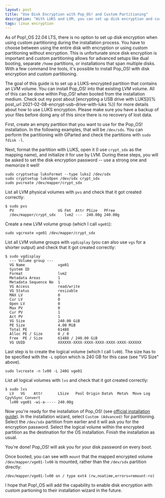 ```yaml
---
layout: post
title: "Use Disk Encryption with Pop_OS! and Custom Partitioning"
description: "With LUKS and LVM, you can set up disk encryption and custom partitioning for a new Pop_OS! installation."
tags: linux encryption
---
```


As of Pop!_OS 22.04 LTS, there is no option to set up disk encryption when using custom partitioning during the
installation process. You have to choose between using the entire disk with encryption or using custom partitioning
without encryption. This is unfortunate since disk encryption is important and custom partitioning allows for advanced
setups like dual booting, separate `/home` partitions, or installations that span multiple disks. With a few command
line tools, it's possible to install Pop_OS! with disk encryption and custom partitioning.

The goal of this guide is to set up a LUKS-encrypted partition that contains an LVM volume. You can install Pop_OS!
into that existing LVM volume. All of this can be done within Pop_OS! when booted from the installation medium. Check
out my post about [encrypting a USB drive with LUKS]({% post_url 2021-02-08-encrypt-usb-drive-with-luks %}) for more
details about how to use LUKS encryption. Please make sure you have a backup of your files before doing any of this
since there is no recovery of lost data.

First, create an empty partition that you want to use for the Pop_OS! installation. In the following examples,
that will be `/dev/sdx`. You can perform the partitioning with GParted and check the partitions with `sudo fdisk -l`.

Next, format the partition with LUKS, open it (I use `crypt_sdx` as the mapping name), and initialize it for use by
LVM. During these steps, you will be asked to set the disk encryption password -- use a strong one and memorize it well!

```shell
sudo cryptsetup luksFormat --type luks2 /dev/sdx
sudo cryptsetup luksOpen /dev/sdx crypt_sdx
sudo pvcreate /dev/mapper/crypt_sdx
```

List all LVM physical volumes with `pvs` and check that it got created correctly:

```text
$ sudo pvs
  PV                    VG Fmt  Attr PSize   PFree
  /dev/mapper/crypt_sdx    lvm2 ---  240.00g 240.00g
```

Create a new LVM volume group (which I call `vge01`):

```shell
sudo vgcreate vge01 /dev/mapper/crypt_sdx
```

List all LVM volume groups with `vgdisplay` (you can also use `vgs` for a shorter output) and check that it got
created correctly:

```text
$ sudo vgdisplay
  --- Volume group ---
  VG Name               vge01
  System ID
  Format                lvm2
  Metadata Areas        1
  Metadata Sequence No  1
  VG Access             read/write
  VG Status             resizable
  MAX LV                0
  Cur LV                0
  Open LV               0
  Max PV                0
  Cur PV                1
  Act PV                1
  VG Size               240.00 GiB
  PE Size               4.00 MiB
  Total PE              61488
  Alloc PE / Size       0 / 0
  Free  PE / Size       61488 / 240.00 GiB
  VG UUID               XXXXXX-XXXX-XXXX-XXXX-XXXX-XXXX-XXXXXX
```

Last step is to create the logical volume (which I call `lv00`). The size has to be specified with the `-L` option
which is 240 GB for this case (see "VG Size" above).

```shell
sudo lvcreate -n lv00 -L 240G vge01
```

List all logical volumes with `lvs` and check that it got created correctly:

```text
$ sudo lvs
  LV   VG    Attr       LSize   Pool Origin Data%  Meta%  Move Log Cpy%Sync Convert
  lv00 vge01 -wi-a----- 240.00g
```

Now you're ready for the installation of Pop_OS! (see [official installation guide](https://support.system76.com/articles/install-pop)).
In the installation wizard, select `Custom (Advanced)` for partitioning. Select the `/dev/sdx` partition from earlier
and it will ask you for the encryption password. Select the logical volume within the encrypted partition as the
destination for the OS installation. Finish the installation as usual.

You're done! Pop_OS! will ask you for your disk password on every boot.

Once booted, you can see with `mount` that the mapped encrypted volume `/dev/mapper/vge01-lv00` is mounted, rather than
the `/dev/sdx` partition directly:

```text
/dev/mapper/vge01-lv00 on / type ext4 (rw,noatime,errors=remount-ro)
```

I hope that Pop!_OS will add the capability to enable disk encryption with custom partioning to their installation
wizard in the future.
